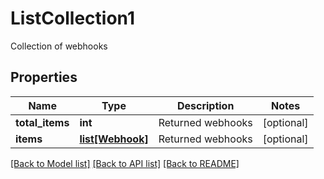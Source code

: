 # ListCollection1

Collection of webhooks
## Properties
Name | Type | Description | Notes
------------ | ------------- | ------------- | -------------
**total_items** | **int** | Returned webhooks | [optional] 
**items** | [**list[Webhook]**](Webhook.md) | Returned webhooks | [optional] 

[[Back to Model list]](../README.md#documentation-for-models) [[Back to API list]](../README.md#documentation-for-api-endpoints) [[Back to README]](../README.md)


